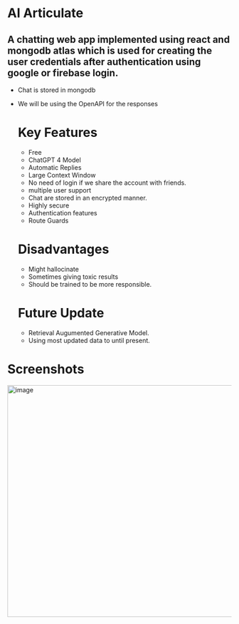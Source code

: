 # AI Articulate
## A chatting web app implemented using react and mongodb atlas which is used for creating the user credentials after authentication using google or firebase login.
- Chat is stored in mongodb
- We will be using the OpenAPI for the responses
  # Key Features
  - Free
  - ChatGPT 4 Model
  - Automatic Replies
  - Large Context Window
  - No need of login if we share the account with friends.
  - multiple user support
  - Chat are stored in an encrypted manner.
  - Highly secure
  - Authentication features
  - Route Guards
  # Disadvantages
  - Might hallocinate
  - Sometimes giving toxic results
  - Should be trained to be more responsible.
 
  # Future Update
  - Retrieval Augumented Generative Model.
  - Using most updated data to until present.
# Screenshots
<img width="800" height="520" alt="image" src="https://github.com/user-attachments/assets/0723896b-8cbf-41d5-b025-989c208320ac" />
